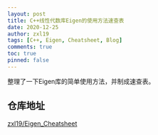 ```yaml
---
layout: post
title: C++线性代数库Eigen的使用方法速查表
date: 2020-12-25
author: zxl19
tags: [C++, Eigen, Cheatsheet, Blog]
comments: true
toc: true
pinned: false
---
```


整理了一下Eigen库的简单使用方法，并制成速查表。

<!-- more -->

## 仓库地址

[zxl19/Eigen_Cheatsheet](https://github.com/zxl19/Eigen_Cheatsheet)

